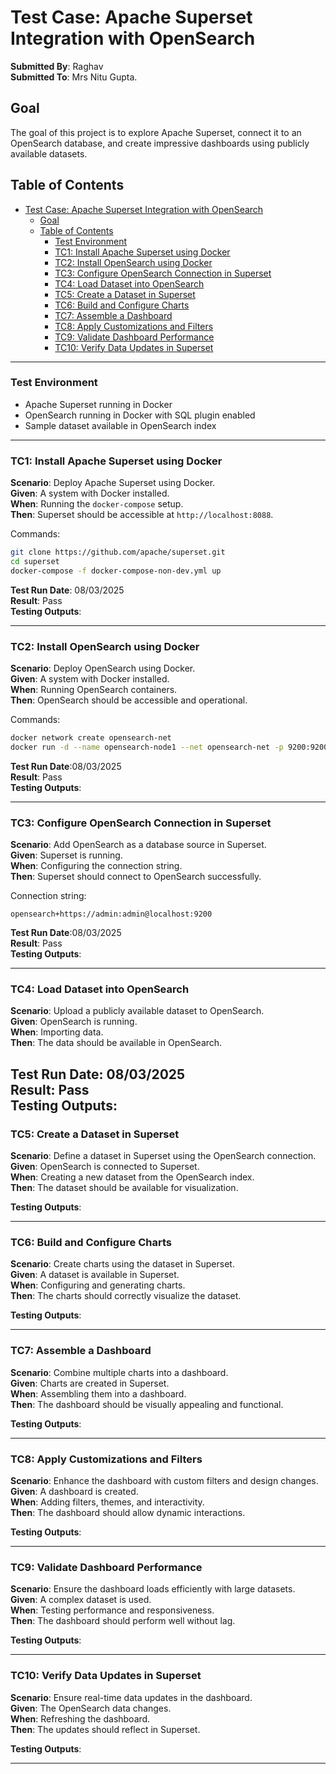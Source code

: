 # Test Case: Apache Superset Integration with OpenSearch

**Submitted By**: Raghav\
**Submitted To**: Mrs Nitu Gupta.


## Goal

The goal of this project is to explore Apache Superset, connect it to an OpenSearch database, and create impressive dashboards using publicly available datasets.

## Table of Contents

- [Test Case: Apache Superset Integration with OpenSearch](#test-case-apache-superset-integration-with-opensearch)
  - [Goal](#goal)
  - [Table of Contents](#table-of-contents)
    - [Test Environment](#test-environment)
    - [TC1: Install Apache Superset using Docker](#tc1-install-apache-superset-using-docker)
    - [TC2: Install OpenSearch using Docker](#tc2-install-opensearch-using-docker)
    - [TC3: Configure OpenSearch Connection in Superset](#tc3-configure-opensearch-connection-in-superset)
    - [TC4: Load Dataset into OpenSearch](#tc4-load-dataset-into-opensearch)
    - [TC5: Create a Dataset in Superset](#tc5-create-a-dataset-in-superset)
    - [TC6: Build and Configure Charts](#tc6-build-and-configure-charts)
    - [TC7: Assemble a Dashboard](#tc7-assemble-a-dashboard)
    - [TC8: Apply Customizations and Filters](#tc8-apply-customizations-and-filters)
    - [TC9: Validate Dashboard Performance](#tc9-validate-dashboard-performance)
    - [TC10: Verify Data Updates in Superset](#tc10-verify-data-updates-in-superset)

---

### Test Environment

- Apache Superset running in Docker
- OpenSearch running in Docker with SQL plugin enabled
- Sample dataset available in OpenSearch index

---

### TC1: Install Apache Superset using Docker

**Scenario**: Deploy Apache Superset using Docker.\
**Given**: A system with Docker installed.\
**When**: Running the `docker-compose` setup.\
**Then**: Superset should be accessible at `http://localhost:8088`.

Commands:

```sh
git clone https://github.com/apache/superset.git
cd superset
docker-compose -f docker-compose-non-dev.yml up
```

**Test Run Date**: 08/03/2025\
**Result**: Pass\
**Testing Outputs**: 

---

### TC2: Install OpenSearch using Docker

**Scenario**: Deploy OpenSearch using Docker.\
**Given**: A system with Docker installed.\
**When**: Running OpenSearch containers.\
**Then**: OpenSearch should be accessible and operational.

Commands:

```sh
docker network create opensearch-net
docker run -d --name opensearch-node1 --net opensearch-net -p 9200:9200 -p 9600:9600 -e "discovery.type=single-node" -e "OPENSEARCH_INITIAL_ADMIN_PASSWORD=admin" opensearchproject/opensearch:latest
```

**Test Run Date**:08/03/2025\
**Result**: Pass\
**Testing Outputs**: 

---

### TC3: Configure OpenSearch Connection in Superset

**Scenario**: Add OpenSearch as a database source in Superset.\
**Given**: Superset is running.\
**When**: Configuring the connection string.\
**Then**: Superset should connect to OpenSearch successfully.

Connection string:

```
opensearch+https://admin:admin@localhost:9200
```

**Test Run Date**:08/03/2025\
**Result**: Pass\
**Testing Outputs**: 

---

### TC4: Load Dataset into OpenSearch

**Scenario**: Upload a publicly available dataset to OpenSearch.\
**Given**: OpenSearch is running.\
**When**: Importing data.\
**Then**: The data should be available in OpenSearch.

**Test Run Date**: 08/03/2025\
**Result**: Pass\
**Testing Outputs**: 
---

### TC5: Create a Dataset in Superset

**Scenario**: Define a dataset in Superset using the OpenSearch connection.\
**Given**: OpenSearch is connected to Superset.\
**When**: Creating a new dataset from the OpenSearch index.\
**Then**: The dataset should be available for visualization.

**Testing Outputs**: 

---

### TC6: Build and Configure Charts

**Scenario**: Create charts using the dataset in Superset.\
**Given**: A dataset is available in Superset.\
**When**: Configuring and generating charts.\
**Then**: The charts should correctly visualize the dataset.

**Testing Outputs**: 

---

### TC7: Assemble a Dashboard

**Scenario**: Combine multiple charts into a dashboard.\
**Given**: Charts are created in Superset.\
**When**: Assembling them into a dashboard.\
**Then**: The dashboard should be visually appealing and functional.

**Testing Outputs**: 

---

### TC8: Apply Customizations and Filters

**Scenario**: Enhance the dashboard with custom filters and design changes.\
**Given**: A dashboard is created.\
**When**: Adding filters, themes, and interactivity.\
**Then**: The dashboard should allow dynamic interactions.

**Testing Outputs**: 

---

### TC9: Validate Dashboard Performance

**Scenario**: Ensure the dashboard loads efficiently with large datasets.\
**Given**: A complex dataset is used.\
**When**: Testing performance and responsiveness.\
**Then**: The dashboard should perform well without lag.

**Testing Outputs**: 

---

### TC10: Verify Data Updates in Superset

**Scenario**: Ensure real-time data updates in the dashboard.\
**Given**: The OpenSearch data changes.\
**When**: Refreshing the dashboard.\
**Then**: The updates should reflect in Superset.

**Testing Outputs**: 

---

